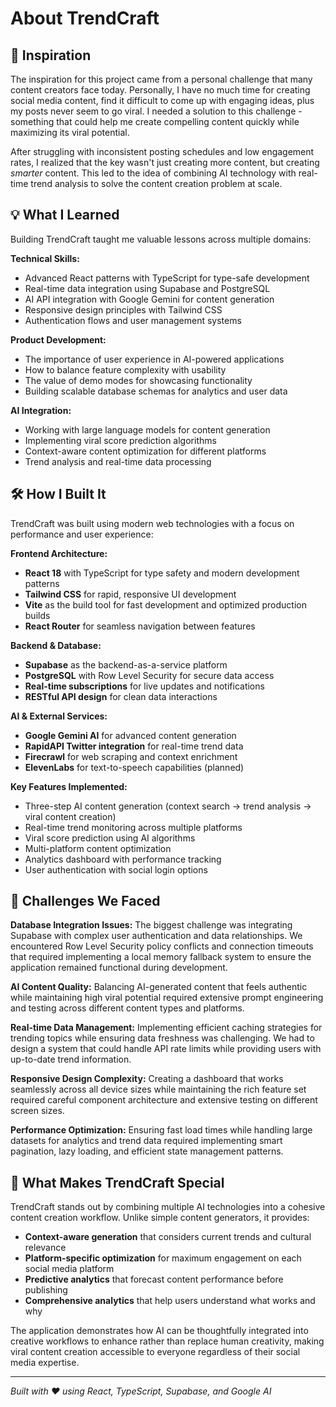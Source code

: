 # About TrendCraft

## 🚀 Inspiration

The inspiration for this project came from a personal challenge that many content creators face today. Personally, I have no much time for creating social media content, find it difficult to come up with engaging ideas, plus my posts never seem to go viral. I needed a solution to this challenge - something that could help me create compelling content quickly while maximizing its viral potential.

After struggling with inconsistent posting schedules and low engagement rates, I realized that the key wasn't just creating more content, but creating *smarter* content. This led to the idea of combining AI technology with real-time trend analysis to solve the content creation problem at scale.

## 💡 What I Learned

Building TrendCraft taught me valuable lessons across multiple domains:

**Technical Skills:**
- Advanced React patterns with TypeScript for type-safe development
- Real-time data integration using Supabase and PostgreSQL
- AI API integration with Google Gemini for content generation
- Responsive design principles with Tailwind CSS
- Authentication flows and user management systems

**Product Development:**
- The importance of user experience in AI-powered applications
- How to balance feature complexity with usability
- The value of demo modes for showcasing functionality
- Building scalable database schemas for analytics and user data

**AI Integration:**
- Working with large language models for content generation
- Implementing viral score prediction algorithms
- Context-aware content optimization for different platforms
- Trend analysis and real-time data processing

## 🛠 How I Built It

TrendCraft was built using modern web technologies with a focus on performance and user experience:

**Frontend Architecture:**
- **React 18** with TypeScript for type safety and modern development patterns
- **Tailwind CSS** for rapid, responsive UI development
- **Vite** as the build tool for fast development and optimized production builds
- **React Router** for seamless navigation between features

**Backend & Database:**
- **Supabase** as the backend-as-a-service platform
- **PostgreSQL** with Row Level Security for secure data access
- **Real-time subscriptions** for live updates and notifications
- **RESTful API design** for clean data interactions

**AI & External Services:**
- **Google Gemini AI** for advanced content generation
- **RapidAPI Twitter integration** for real-time trend data
- **Firecrawl** for web scraping and context enrichment
- **ElevenLabs** for text-to-speech capabilities (planned)

**Key Features Implemented:**
- Three-step AI content generation (context search → trend analysis → viral content creation)
- Real-time trend monitoring across multiple platforms
- Viral score prediction using AI algorithms
- Multi-platform content optimization
- Analytics dashboard with performance tracking
- User authentication with social login options

## 🎯 Challenges We Faced

**Database Integration Issues:**
The biggest challenge was integrating Supabase with complex user authentication and data relationships. We encountered Row Level Security policy conflicts and connection timeouts that required implementing a local memory fallback system to ensure the application remained functional during development.

**AI Content Quality:**
Balancing AI-generated content that feels authentic while maintaining high viral potential required extensive prompt engineering and testing across different content types and platforms.

**Real-time Data Management:**
Implementing efficient caching strategies for trending topics while ensuring data freshness was challenging. We had to design a system that could handle API rate limits while providing users with up-to-date trend information.

**Responsive Design Complexity:**
Creating a dashboard that works seamlessly across all device sizes while maintaining the rich feature set required careful component architecture and extensive testing on different screen sizes.

**Performance Optimization:**
Ensuring fast load times while handling large datasets for analytics and trend data required implementing smart pagination, lazy loading, and efficient state management patterns.

## 🌟 What Makes TrendCraft Special

TrendCraft stands out by combining multiple AI technologies into a cohesive content creation workflow. Unlike simple content generators, it provides:

- **Context-aware generation** that considers current trends and cultural relevance
- **Platform-specific optimization** for maximum engagement on each social media platform
- **Predictive analytics** that forecast content performance before publishing
- **Comprehensive analytics** that help users understand what works and why

The application demonstrates how AI can be thoughtfully integrated into creative workflows to enhance rather than replace human creativity, making viral content creation accessible to everyone regardless of their social media expertise.

---

*Built with ❤️ using React, TypeScript, Supabase, and Google AI*